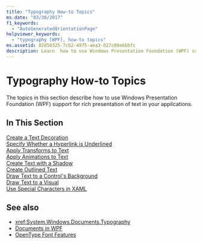 ```yaml
---
title: "Typography How-to Topics"
ms.date: "03/30/2017"
f1_keywords: 
  - "AutoGeneratedOrientationPage"
helpviewer_keywords: 
  - "typography [WPF], how-to topics"
ms.assetid: 82d50325-7cb2-4975-aea3-027c00e6bbfc
description: Learn  how to use Windows Presentation Foundation (WPF) support for rich presentation of text in your applications.
---
```

# Typography How-to Topics
The topics in this section describe how to use Windows Presentation Foundation (WPF) support for rich presentation of text in your applications.  
  
## In This Section  
 [Create a Text Decoration](how-to-create-a-text-decoration.md)  
 [Specify Whether a Hyperlink is Underlined](how-to-specify-whether-a-hyperlink-is-underlined.md)  
 [Apply Transforms to Text](how-to-apply-transforms-to-text.md)  
 [Apply Animations to Text](how-to-apply-animations-to-text.md)  
 [Create Text with a Shadow](how-to-create-text-with-a-shadow.md)  
 [Create Outlined Text](how-to-create-outlined-text.md)  
 [Draw Text to a Control's Background](how-to-draw-text-to-a-control-background.md)  
 [Draw Text to a Visual](how-to-draw-text-to-a-visual.md)  
 [Use Special Characters in XAML](how-to-use-special-characters-in-xaml.md)  
  
## See also

- <xref:System.Windows.Documents.Typography>
- [Documents in WPF](documents-in-wpf.md)
- [OpenType Font Features](opentype-font-features.md)
